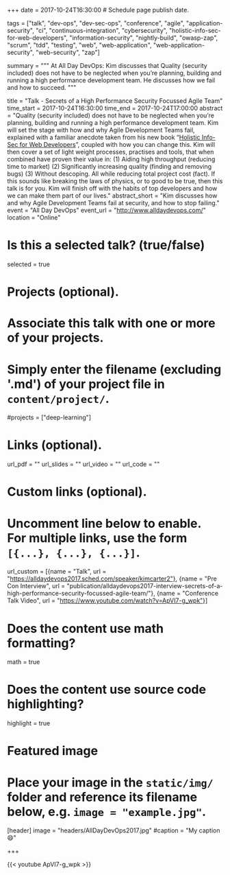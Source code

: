 +++
date = 2017-10-24T16:30:00  # Schedule page publish date.

tags = ["talk", "dev-ops", "dev-sec-ops", "conference", "agile", "application-security", "ci", "continuous-integration", "cybersecurity", "holistic-info-sec-for-web-developers", "information-security", "nightly-build", "owasp-zap", "scrum", "tdd", "testing", "web", "web-application", "web-application-security", "web-security", "zap"]

summary = """
At All Day DevOps: Kim discusses that Quality (security included) does not have to be neglected when you’re planning, building and running a high performance development team. He discusses how we fail and how to succeed.
"""

title = "Talk - Secrets of a High Performance Security Focussed Agile Team"
time_start = 2017-10-24T16:30:00
time_end = 2017-10-24T17:00:00
abstract = "Quality (security included) does not have to be neglected when you’re planning, building and running a high performance development team. Kim will set the stage with how and why Agile Development Teams fail, explained with a familiar anecdote taken from his new book “[Holistic Info-Sec for Web Developers](https://f0.holisticinfosecforwebdevelopers.com/)”, coupled with how you can change this. Kim will then cover a set of light weight processes, practises and tools, that when combined have proven their value in: (1) Aiding high throughput (reducing time to market) (2) Significantly increasing quality (finding and removing bugs) (3) Without descoping. All while reducing total project cost (fact). If this sounds like breaking the laws of physics, or to good to be true, then this talk is for you. Kim will finish off with the habits of top developers and how we can make them part of our lives."
abstract_short = "Kim discusses how and why Agile Development Teams fail at security, and how to stop failing."
event = "All Day DevOps"
event_url = "http://www.alldaydevops.com/"
location = "Online"

# Is this a selected talk? (true/false)
selected = true

# Projects (optional).
#   Associate this talk with one or more of your projects.
#   Simply enter the filename (excluding '.md') of your project file in `content/project/`.
#projects = ["deep-learning"]

# Links (optional).
url_pdf = ""
url_slides = ""
url_video = ""
url_code = ""

# Custom links (optional).
#   Uncomment line below to enable. For multiple links, use the form `[{...}, {...}, {...}]`.
url_custom = [{name = "Talk", url = "https://alldaydevops2017.sched.com/speaker/kimcarter2"}, {name = "Pre Con Interview", url = "publication/alldaydevops2017-interview-secrets-of-a-high-performance-security-focussed-agile-team/"}, {name = "Conference Talk Video", url = "https://www.youtube.com/watch?v=ApVI7-g_wpk"}]


# Does the content use math formatting?
math = true

# Does the content use source code highlighting?
highlight = true

# Featured image
# Place your image in the `static/img/` folder and reference its filename below, e.g. `image = "example.jpg"`.
[header]
image = "headers/AllDayDevOps2017.jpg"
#caption = "My caption :smile:"

+++

{{< youtube ApVI7-g_wpk >}}

<br>
